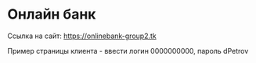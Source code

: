 # Онлайн банк

Ссылка на сайт: https://onlinebank-group2.tk

Пример страницы клиента - ввести логин 0000000000, пароль dPetrov
